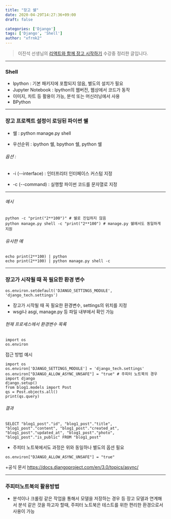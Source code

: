 ```yaml
---
title: "장고 쉘"
date: 2020-04-29T14:27:36+09:00
draft: false

categories: ['Django']
tags: ['Django', 'Shell']
author: "xfrnk2"
---
```

>이진석 선생님의 [리액트와 함께 장고 시작하기](https://educast.com/course/web/ZU53) 수강중 정리한 글입니다.
---  
### Shell
  
+ Ipython : 기본 패키지에 포함되지 않음, 별도의 설치가 필요
+ Jupyter Notebook : Ipython의 웹버전, 웹상에서 코드가 동작
+ 이미지, 차트 등 활용이 가능, 분석 또는 머신러닝에서 사용
+ BPython
  
---

### 장고 프로젝트 설정이 로딩된 파이썬 쉘

+ 쉘 : python manage.py shell

+ 우선순위 : ipython 쉘, bpython 쉘, python 쉘

###### 옵션 :

+ -i (--interface) : 인터프리터 인터페이스 커스텀 지정

+ -c (--command) : 실행할 파이썬 코드를 문자열로 지정
  
---
###### 예시
~~~  
python -c "print("2**100")" # 쉘로 진입하지 않음
python manage.py shell -c "print("2**100") # manage.py 쉘에서도 동일하게 지원
~~~
###### 유사한 예
~~~
echo print(2**100) | python
echo print(2**100) | python manage.py shell -c
~~~
---
### 장고가 시작될 때 꼭 필요한 환경 변수

~~~
os.environ.setdefault('DJANGO_SETTINGS_MODULE', 'django_tech.settings')
~~~

+ 장고가 시작될 때 꼭 필요한 환경변수, settings의 위치를 지정
+ wsgi나 asgi, manage.py 등 파일 내부에서 확인 가능  
###### 현재 프로세스에서 환경변수 목록
~~~
import os 
os.environ
~~~
  
접근 방법 예시
  
~~~
import os
os.environ['DJANGO_SETTINGS_MODULE'] = 'django_tech.settings'
os.environ["DJANGO_ALLOW_ASYNC_UNSAFE"] = "true" # 주피터 노트북의 경우
import django
django.setup()
from blog1.models import Post
qs = Post.objects.all()
print(qs.query)
~~~

###### 결과
~~~
SELECT "blog1_post"."id", "blog1_post"."title", "blog1_post"."content", "blog1_post"."created_at", "blog1_post"."updated_at", "blog1_post"."photo", "blog1_post"."is_public" FROM "blog1_post"
~~~
+ 주피터 노트북에서도 과정은 위와 동일하나 별도의 옵션 필요
~~~
os.environ["DJANGO_ALLOW_ASYNC_UNSAFE"] = "true"
~~~
+공식 문서
https://docs.djangoproject.com/en/3.0/topics/async/

---

### 주피터노트북의 활용방법
+ 분석이나 크롤링 같은 작업을 통해서 모델을 저장하는 경우 등 장고 모델과 연계해서 분석 같은 것을 하고자 할때,
주피터 노트북은 테스트를 위한 편리한 환경으로서 사용이 가능

